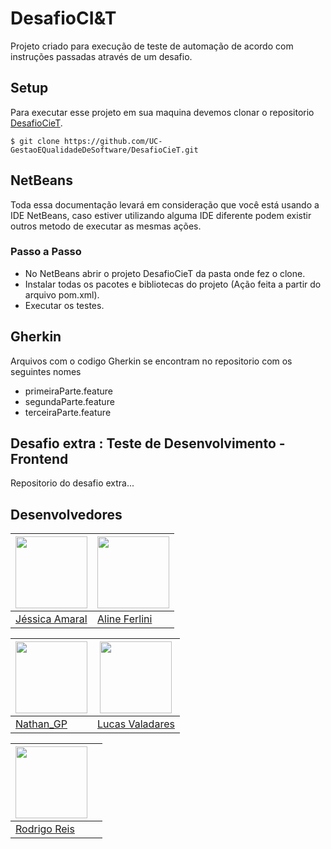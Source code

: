 # DesafioCI&T

Projeto criado para execução de teste de automação de acordo com instruções passadas através de um desafio.

## Setup

Para executar esse projeto em sua maquina devemos clonar o repositorio [DesafioCieT](https://github.com/UC-GestaoEQualidadeDeSoftware/DesafioCieT).
```shell
$ git clone https://github.com/UC-GestaoEQualidadeDeSoftware/DesafioCieT.git 
```

## NetBeans 
Toda essa documentação levará em consideração que você está usando a IDE NetBeans, caso estiver utilizando alguma IDE diferente podem existir outros metodo de executar as mesmas ações.

### Passo a Passo
<ul>
  <li> No NetBeans abrir o projeto DesafioCieT da pasta onde fez o clone. </li>
  <li> Instalar todas os pacotes e bibliotecas do projeto (Ação feita a partir do arquivo pom.xml). </li>
  <li> Executar os testes. </li>
</ul>

## Gherkin 
Arquivos com o codigo Gherkin se encontram no repositorio com os seguintes nomes 
 <ul>
  <li> primeiraParte.feature </li>
  <li> segundaParte.feature </li>
  <li> terceiraParte.feature </li>
</ul>

## Desafio extra : Teste de Desenvolvimento - Frontend
Repositorio do desafio extra...

## Desenvolvedores 
| <img src="https://avatars.githubusercontent.com/u/89614560?v=4" width=115 > | <img src="https://avatars.githubusercontent.com/u/89555322?v=4" width=115 >
|---|---|
| [Jéssica Amaral](https://github.com/JessicaKAmaral) | [Aline Ferlini](https://github.com/alineferlini) 

| <img src="https://avatars.githubusercontent.com/u/74051662?v=4" width=115 > | <img src="https://avatars.githubusercontent.com/u/62044186?v=4" width=115 > | 
|---|---| 
| [Nathan_GP](https://github.com/Nathan-GHub) | [Lucas Valadares](https://github.com/ldevLucasl)

| <img src="https://avatars.githubusercontent.com/u/324262?v=4" width=115 > |  |
|---|---| 
| [Rodrigo Reis](https://github.com/rodrigoreis) |  |
